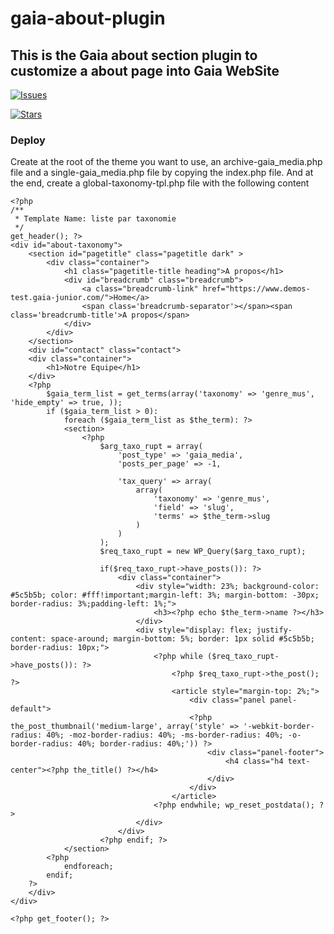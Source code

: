 # gaia-about-plugin
## This is the Gaia about section plugin to customize a about page into Gaia WebSite

[![Issues](https://img.shields.io/github/issues/amoungui/contact-form?style=flat-square)](https://github.com/amoungui/gaia-about-plugin/issues)

[![Stars](https://img.shields.io/github/stars/amoungui/contact-form?style=flat-square)](https://github.com/amoungui/gaia-about-plugin/stargazers)

### Deploy ###
 
Create at the root of the theme you want to use, an archive-gaia_media.php file and a single-gaia_media.php file by copying the index.php file. And at the end, create a global-taxonomy-tpl.php file with the following content
```
<?php
/**
 * Template Name: liste par taxonomie
 */
get_header(); ?>
<div id="about-taxonomy">
    <section id="pagetitle" class="pagetitle dark" >
        <div class="container">
            <h1 class="pagetitle-title heading">A propos</h1>
            <div id="breadcrumb" class="breadcrumb">
                <a class="breadcrumb-link" href="https://www.demos-test.gaia-junior.com/">Home</a>
                <span class='breadcrumb-separator'></span><span class='breadcrumb-title'>A propos</span>
            </div>	
        </div>
    </section>
    <div id="contact" class="contact">
    <div class="container">
        <h1>Notre Equipe</h1>
    </div>
    <?php 
        $gaia_term_list = get_terms(array('taxonomy' => 'genre_mus', 'hide_empty' => true, ));
        if ($gaia_term_list > 0):
            foreach ($gaia_term_list as $the_term): ?>
            <section>
                <?php  
                    $arg_taxo_rupt = array(
                        'post_type' => 'gaia_media',
                        'posts_per_page' => -1,

                        'tax_query' => array(
                            array(
                                'taxonomy' => 'genre_mus',
                                'field' => 'slug',
                                'terms' => $the_term->slug
                            )
                        )
                    );
                    $req_taxo_rupt = new WP_Query($arg_taxo_rupt);

                    if($req_taxo_rupt->have_posts()): ?>
                        <div class="container">
                            <div style="width: 23%; background-color: #5c5b5b; color: #fff!important;margin-left: 3%; margin-bottom: -30px; border-radius: 3%;padding-left: 1%;">
                                <h3><?php echo $the_term->name ?></h3>
                            </div>
                            <div style="display: flex; justify-content: space-around; margin-bottom: 5%; border: 1px solid #5c5b5b; border-radius: 10px;">
                                <?php while ($req_taxo_rupt->have_posts()): ?>
                                    <?php $req_taxo_rupt->the_post(); ?>
                                    <article style="margin-top: 2%;">
                                        <div class="panel panel-default">
                                        <?php the_post_thumbnail('medium-large', array('style' => '-webkit-border-radius: 40%; -moz-border-radius: 40%; -ms-border-radius: 40%; -o-border-radius: 40%; border-radius: 40%;')) ?>
                                            <div class="panel-footer">
                                                <h4 class="h4 text-center"><?php the_title() ?></h4>
                                            </div>
                                        </div> 
                                    </article>
                                <?php endwhile; wp_reset_postdata(); ?>
                            </div>
                        </div>  
                    <?php endif; ?>         
            </section>
        <?php 
            endforeach;
        endif;
    ?>
    </div>
</div>

<?php get_footer(); ?>
```

